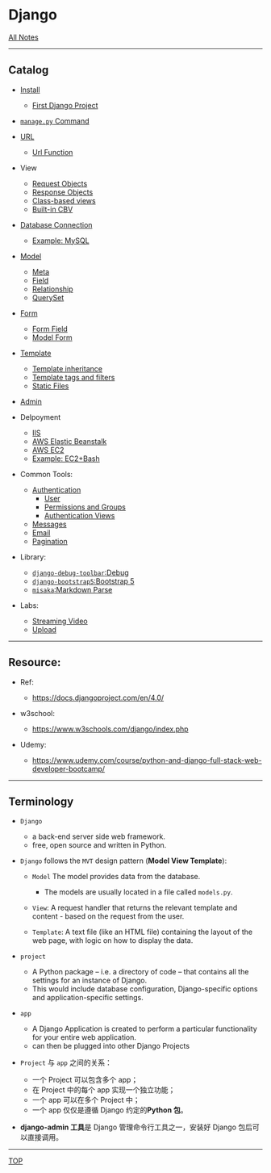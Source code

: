 # Django

[All Notes](../../index.md)

---

## Catalog

- [Install](./install/install.md)

  - [First Django Project](./install/first_project.md)

- [`manage.py` Command](./command/command.md)

- [URL](./url/url.md)

  - [Url Function](./url/url_function.md)

- View

  - [Request Objects](./view/request.md)
  - [Response Objects](./view/response.md)
  - [Class-based views](./view/cbv.md)
  - [Built-in CBV](./view/built_cbv.md)

- [Database Connection](./db/connect.md)
  - [Example: MySQL](./db/example_mysql.md)

- [Model](./model/model.md)

  - [Meta](./model/meta.md)
  - [Field](./model/field.md)
  - [Relationship](./model/relationship.md)
  - [QuerySet](./model/queryset.md)

- [Form](./form/form.md)
  - [Form Field](./form/form_field.md)
  - [Model Form](./form/modelform.md)

- [Template](./template/template.md)

  - [Template inheritance](./template/inheritance.md)
  - [Template tags and filters](./template/tag_filter.md)
  - [Static Files](./template/static_files.md)

- [Admin](./admin/admin.md)

- Delpoyment
  - [IIS](./deploy/iis.md)
  - [AWS Elastic Beanstalk](./deploy/aws_eb.md)
  - [AWS EC2](./deploy/aws_ec2.md)
  - [Example: EC2+Bash](./deploy/aws_ec2_bash.md)


- Common Tools:
  - [Authentication](./tool/auth/auth.md)
    - [User](./tool/auth/user.md)
    - [Permissions and Groups](./tool/auth/perm.md)
    - [Authentication Views](./tool/auth/auth_view.md)
  - [Messages](./tool/messages.md)
  - [Email](./tool/email.md)
  - [Pagination](./tool/pagination.md)

- Library:
  - [`django-debug-toolbar`:Debug](./lib/toolbar.md)
  - [`django-bootstrap5`:Bootstrap 5](./lib/bootstrap.md)
  - [`misaka`:Markdown Parse](./lib/bootstrap.md)

- Labs:
  - [Streaming Video](./labs/streaming.md)
  - [Upload](./labs/upload_img.md)

---

## Resource:

- Ref:

  - https://docs.djangoproject.com/en/4.0/

- w3school:

  - https://www.w3schools.com/django/index.php

- Udemy:
  - https://www.udemy.com/course/python-and-django-full-stack-web-developer-bootcamp/

---

## Terminology

- `Django`

  - a back-end server side web framework.
  - free, open source and written in Python.

- `Django` follows the `MVT` design pattern (**Model View Template**):

  - `Model` The model provides data from the database.

    - The models are usually located in a file called `models.py`.

  - `View`: A request handler that returns the relevant template and content - based on the request from the user.
  - `Template`: A text file (like an HTML file) containing the layout of the web page, with logic on how to display the data.

- `project`

  - A Python package – i.e. a directory of code – that contains all the settings for an instance of Django.
  - This would include database configuration, Django-specific options and application-specific settings.

- `app`

  - A Django Application is created to perform a particular functionality for your entire web application.
  - can then be plugged into other Django Projects

- `Project` 与 `app` 之间的关系：

  - 一个 Project 可以包含多个 app；
  - 在 Project 中的每个 app 实现一个独立功能；
  - 一个 app 可以在多个 Project 中；
  - 一个 app 仅仅是遵循 Django 约定的**Python 包**。

- **django-admin 工具**是 Django 管理命令行工具之一，安装好 Django 包后可以直接调用。

---

[TOP](#django)